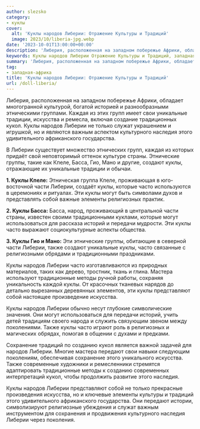 ```yaml
---
author: slezsko
category:
- куклы
cover:
  alt: 'Куклы народов Либерии: Отражение Культуры и Традиций'
  image: 2023/10/liberia-jpg.webp
date: '2023-10-01T13:00:00+00:00'
description: 'Либерия, расположенная на западном побережье Африки, обладает многогранной культурой, богатой историей и разнообразными этническими группами. Каждая из...'
keywords: Куклы народов Либерии Отражение Культуры и Традиций, западная-африка, куклы, либерии, народов, часто, искусства, уникальные, кукол, наследия, кпеле, басса, части, могут, собой, также, каждая
summary: 'Либерия, расположенная на западном побережье Африки, обладает многогранной культурой, богатой историей и разнообразными этническими группами. Каждая из...'
tag:
- западная-африка
title: 'Куклы народов Либерии: Отражение Культуры и Традиций'
url: /doll-liberia/
---
```


Либерия, расположенная на западном побережье Африки, обладает многогранной культурой, богатой историей и разнообразными этническими группами. Каждая из этих групп имеет свои уникальные традиции, искусства и ремесла, включая создание традиционных кукол. Куклы народов Либерии не только служат украшением и игрушкой, но и являются важным аспектом культурного наследия этого удивительного африканского государства.

В Либерии существует множество этнических групп, каждая из которых придаёт свой неповторимый оттенок культуре страны. Этнические группы, такие как Кпеле, Басса, Гио, Мано и другие, создают куклы, отражающие их уникальные традиции и обычаи.

**1\. Куклы Кпеле:** Этническая группа Кпеле, проживающая в юго-восточной части Либерии, создаёт куклы, которые часто используются в церемониях и ритуалах. Эти куклы могут быть символами духов и представлять собой важные элементы религиозных практик.

**2\. Куклы Басса:** Басса, народ, проживающий в центральной части страны, известен своими традиционными куклами, которые могут использоваться для рассказа историй и передачи мудрости. Эти куклы часто выражают социокультурные аспекты общества.

**3\. Куклы Гио и Мано:** Эти этнические группы, обитающие в северной части Либерии, также создают уникальные куклы, часто связанные с религиозными обрядами и традиционными праздниками.

Куклы народов Либерии часто изготавливаются из природных материалов, таких как дерево, тростник, ткань и глина. Мастера используют традиционные методы ручной работы, сохраняя уникальность каждой куклы. От красочных тканевых нарядов до детально вырезанных деревянных элементов, эти куклы представляют собой настоящее произведение искусства.

Куклы народов Либерии обычно несут глубокие символические значения. Они могут использоваться для передачи историй, учить детей традициям своего народа и служить связующим звеном между поколениями. Также куклы часто играют роль в религиозных и магических обрядах, помогая в общении с духами и предками.

Сохранение традиций по созданию кукол является важной задачей для народов Либерии. Многие мастера передают свои навыки следующим поколениям, обеспечивая сохранение этого уникального искусства. Также современные художники и ремесленники стремятся адаптировать традиционные методы к созданию современных интерпретаций кукол, чтобы продолжить развитие этого наследия.

Куклы народов Либерии представляют собой не только прекрасные произведения искусства, но и ключевые элементы культуры и традиций этого удивительного африканского государства. Они передают истории, символизируют религиозные убеждения и служат важным инструментом для сохранения и продвижения культурного наследия Либерии через поколения.